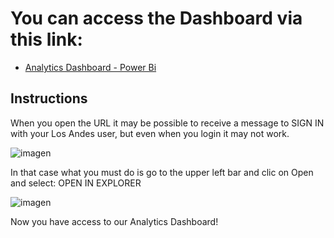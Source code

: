 # You can access the Dashboard via this link: 
- [Analytics Dashboard - Power Bi](https://uniandes-my.sharepoint.com/:u:/g/personal/a_salgadom_uniandes_edu_co/EYvcU-AwlzZGm6oyni2FUQIB4D4MW6dFdCqBrZ5ZVpZ-iA?e=kgszYS)

## Instructions

When you open the URL it may be possible to receive a message to SIGN IN with your Los Andes user, but even when you login it may not work. 

![imagen](https://github.com/ISIS3510-202410-Team23/Analytics/assets/78111596/82215813-4227-477f-9186-51b0c6e2011e)

In that case what you must do is go to the upper left bar and clic on Open and select: OPEN IN EXPLORER

![imagen](https://github.com/ISIS3510-202410-Team23/Analytics/assets/78111596/1a43f16e-23a7-4410-9d83-77161d66c125)

Now you have access to our Analytics Dashboard!
